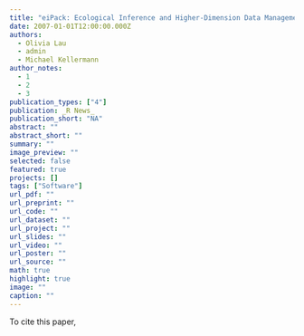```yaml
---
title: "eiPack: Ecological Inference and Higher-Dimension Data Management"
date: 2007-01-01T12:00:00.000Z
authors:
  - Olivia Lau
  - admin
  - Michael Kellermann
author_notes:
  - 1
  - 2
  - 3
publication_types: ["4"]
publication: _R News_
publication_short: "NA"
abstract: ""
abstract_short: ""
summary: ""
image_preview: ""
selected: false
featured: true
projects: []
tags: ["Software"]
url_pdf: ""
url_preprint: ""
url_code: ""
url_dataset: ""
url_project: ""
url_slides: ""
url_video: ""
url_poster: ""
url_source: ""
math: true
highlight: true
image: ""
caption: ""
---
```

To cite this paper, 
